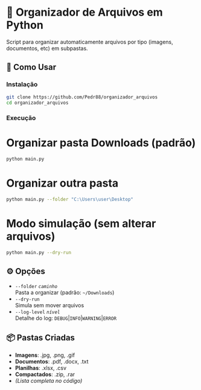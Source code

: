 # 📂 Organizador de Arquivos em Python

Script para organizar automaticamente arquivos por tipo (imagens, documentos, etc) em subpastas.

## 🚀 Como Usar

### Instalação
```sh
git clone https://github.com/Pedr88/organizador_arquivos
cd organizador_arquivos
```
### Execução

# Organizar pasta Downloads (padrão)
```sh
python main.py
```

# Organizar outra pasta
```sh
python main.py --folder "C:\Users\user\Desktop"
```

# Modo simulação (sem alterar arquivos)
```sh
python main.py --dry-run
```

## ⚙️ Opções
- `--folder` *`caminho`*  
  Pasta a organizar (padrão: `~/Downloads`)
- `--dry-run`  
  Simula sem mover arquivos
- `--log-level` *`nível`*  
  Detalhe do log: `DEBUG`|`INFO`|`WARNING`|`ERROR`

## 📦 Pastas Criadas
- **Imagens**: .jpg, .png, .gif  
- **Documentos**: .pdf, .docx, .txt  
- **Planilhas**: .xlsx, .csv  
- **Compactados**: .zip, .rar  
- *(Lista completa no código)*
